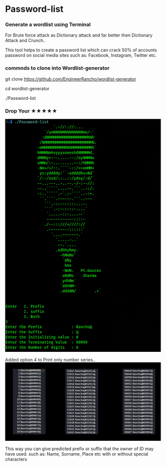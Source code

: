 # Password-list
### Generate a wordlist using Terminal
For Brute force attack as Dictionary attack and far better then Dictionary Attack and Crunch..

This tool helps to create a password list which can crack 50% of accounts password on social media sites such as: Facebook, Instagram, Twitter etc.

### commnds to clone into Wordlist-generator

git clone https://github.com/EngineerRancho/wordlist-generator

cd wordlist-generator

./Password-list

### Drop Your ★★★★★

![](.Screenshot%201.png) 

Added option 4 to Print only number series..
![](.Screenshot%202.png)

This way you can give predicted prefix or suffix that the owner of ID may have used. such as: Name, Surname, Place etc with or without special characters
